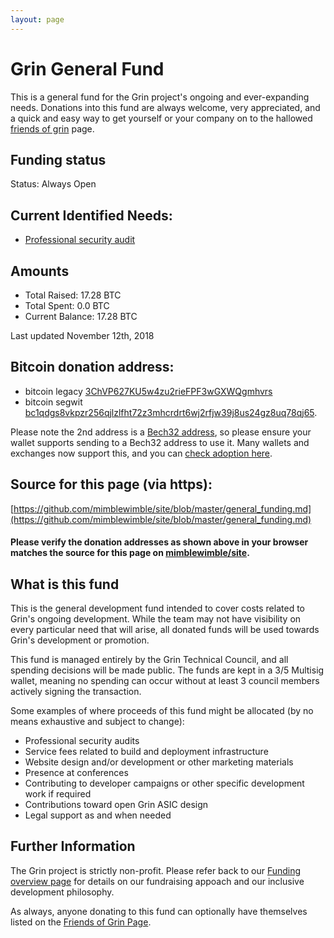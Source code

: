 ```yaml
---
layout: page
---
```


# Grin General Fund

This is a general fund for the Grin project's ongoing and ever-expanding needs. Donations into this fund are always welcome, very appreciated, and a quick and easy way to get yourself or your company on to the hallowed [friends of grin](friends) page.

## Funding status

Status: Always Open

## Current Identified Needs:

- [Professional security audit](sec_audit)

## Amounts

- Total Raised: 17.28 BTC
- Total Spent: 0.0 BTC
- Current Balance: 17.28 BTC

Last updated November 12th, 2018

## Bitcoin donation address:

- bitcoin legacy [3ChVP627KU5w4zu2rieFPF3wGXWQgmhvrs](https://live.blockcypher.com/btc/address/3ChVP627KU5w4zu2rieFPF3wGXWQgmhvrs/)
- bitcoin segwit [bc1qdgs8vkpzr256qjlzlfht72z3mhcrdrt6wj2rfjw39j8us24gz8uq78qj65](https://blockchair.com/bitcoin/address/bc1qdgs8vkpzr256qjlzlfht72z3mhcrdrt6wj2rfjw39j8us24gz8uq78qj65).

Please note the 2nd address is a [Bech32 address](https://en.bitcoin.it/wiki/Bech32_adoption), so please ensure your wallet supports sending to a Bech32 address to use it. Many wallets and exchanges now support this, and you can [check adoption here](https://en.bitcoin.it/wiki/Bech32_adoption).

## Source for this page (via https):

[https://github.com/mimblewimble/site/blob/master/general_funding.md](https://github.com/mimblewimble/site/blob/master/general_funding.md)

#### Please verify the donation addresses as shown above in your browser matches the source for this page on [mimblewimble/site](https://github.com/mimblewimble/site).

## What is this fund

This is the general development fund intended to cover costs related to Grin's ongoing development. While the team may not have visibility on every particular need that will arise, all donated funds will be used towards Grin's development or promotion.

This fund is managed entirely by the Grin Technical Council, and all spending decisions will be made public. The funds are kept in a 3/5 Multisig wallet, meaning no spending can occur without at least 3 council members actively signing the transaction.

Some examples of where proceeds of this fund might be allocated (by no means exhaustive and subject to change):

- Professional security audits
- Service fees related to build and deployment infrastructure
- Website design and/or development or other marketing materials
- Presence at conferences
- Contributing to developer campaigns or other specific development work if required
- Contributions toward open Grin ASIC design
- Legal support as and when needed

## Further Information

The Grin project is strictly non-profit. Please refer back to our [Funding overview page](funding) for details on our fundraising appoach and our inclusive development philosophy.

As always, anyone donating to this fund can optionally have themselves listed on the [Friends of Grin Page](friends).
